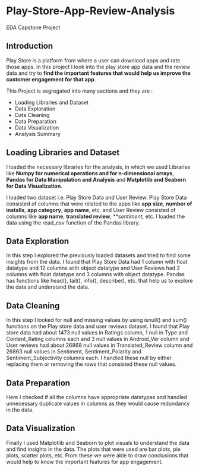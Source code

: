 # Play-Store-App-Review-Analysis
EDA Capstone Project

## Introduction
Play Store is a platform from where a user can download apps and rate those apps. In this project I look into the play store app data and the review data and try to **find the important features that would help us improve the customer engagement for that app**.

This Project is segregated into many sections and they are :
* Loading Libraries and Dataset
* Data Exploration
* Data Cleaning
* Data Preparation
* Data Visualization
* Analysis Summary

## Loading Libraries and Dataset
I loaded the necessary libraries for the analysis, in which we used Libraries like **Numpy for numerical operations and for n-dimensional arrays**, **Pandas for Data Manipulation and Analysis** and **Matplotlib and Seaborn for Data Visualization**.

I loaded two dataset i.e. Play Store Data and User Review. Play Store Data consisted of columns that were related to the apps like **app size**, **number of installs**, **app category**, **app name**, etc. and User Review consisted of columns like **app name**, **translated review**, ***sentiment*, etc. I loaded the data using the read_csv function of the Pandas library.

## Data Exploration
In this step I explored the previously loaded datasets and tried to find some insights from the data. I found that Play Store Data had 1 column with float datatype and 12 columns with object datatype and User Reviews had 2 columns with float datatype and 3 columns with object datatype. Pandas has functions like head(), tail(), info(), describe(), etc. that help us to explore the data and understand the data.

## Data Cleaning
In this step I looked for null and missing values by using isnull() and sum() functions on the Play store data and user reviews dataset. I found that Play store data had about 1473 null values in Ratings column, 1 null in Type and Content_Rating columns each and 3 null values in Android_Ver column and User reviews had about 26868 null values in Translated_Review column and 26863 null values in Sentiment, Sentiment_Polarity and Sentiment_Subjectivity columns each. I handled these null by either replacing them or removing the rows that consisted these null values.

## Data Preparation
Here I checked if all the columns have appropriate datatypes and handled unnecessary duplicate values in columns as they would cause redundancy in the data.

## Data Visualization
Finally I used Matplotlib and Seaborn to plot visuals to understand the data and find insights in the data. The plots that were used are bar plots, pie plots, scatter plots, etc. 
From these we were able to draw conclusions that would help to know the important features for app engagement.
